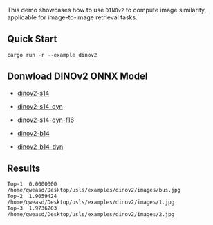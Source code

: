 This demo showcases how to use `DINOv2` to compute image similarity, applicable for image-to-image retrieval tasks.

## Quick Start

```shell
cargo run -r --example dinov2
```

## Donwload DINOv2 ONNX Model

- [dinov2-s14](https://github.com/jamjamjon/assets/releases/download/v0.0.1/dinov2-s14.onnx)
- [dinov2-s14-dyn](https://github.com/jamjamjon/assets/releases/download/v0.0.1/dinov2-s14-dyn.onnx)
- [dinov2-s14-dyn-f16](https://github.com/jamjamjon/assets/releases/download/v0.0.1/dinov2-s14-dyn-f16.onnx)

- [dinov2-b14](https://github.com/jamjamjon/assets/releases/download/v0.0.1/dinov2-b14.onnx)
- [dinov2-b14-dyn](https://github.com/jamjamjon/assets/releases/download/v0.0.1/dinov2-b14-dyn.onnx)



## Results

```shell
Top-1  0.0000000 /home/qweasd/Desktop/usls/examples/dinov2/images/bus.jpg
Top-2  1.9059424 /home/qweasd/Desktop/usls/examples/dinov2/images/1.jpg
Top-3  1.9736203 /home/qweasd/Desktop/usls/examples/dinov2/images/2.jpg
```
